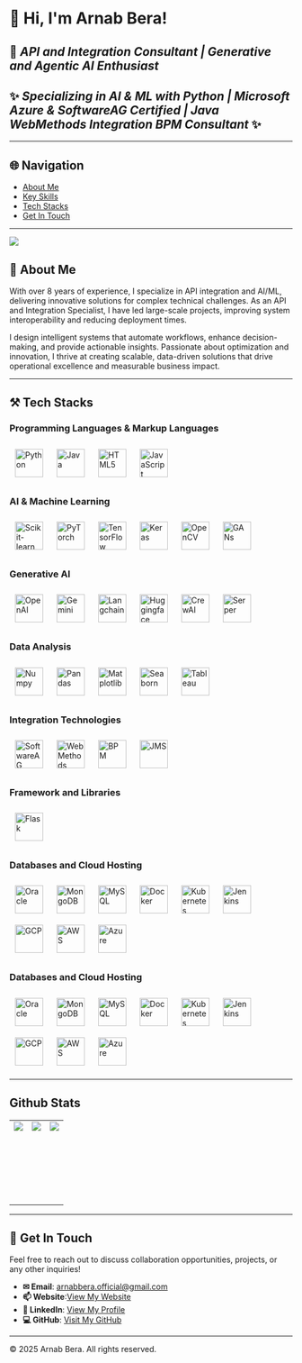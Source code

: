 # 👋 **Hi, I'm Arnab Bera!**
## 🎯 ***API and Integration Consultant | Generative and Agentic AI Enthusiast***
## ✨ ***Specializing in AI & ML with Python | Microsoft Azure & SoftwareAG Certified | Java WebMethods Integration BPM Consultant*** ✨

---

## 🌐 Navigation
- [About Me](#about-me)
- [Key Skills](#key-skills)
- [Tech Stacks](#tech-stacks)
- [Get In Touch](#get-in-touch)

---
![](https://komarev.com/ghpvc/?username=arnabberawork&color=red)

## 🚀 About Me

With over 8 years of experience, I specialize in API integration and AI/ML, delivering innovative solutions for complex technical challenges. As an API and Integration Specialist, I have led large-scale projects, improving system interoperability and reducing deployment times.

I design intelligent systems that automate workflows, enhance decision-making, and provide actionable insights. Passionate about optimization and innovation, I thrive at creating scalable, data-driven solutions that drive operational excellence and measurable business impact.

---


## ⚒️ Tech Stacks

### Programming Languages & Markup Languages
<div align="left">
<a href="https://www.python.org/" target="_blank"><img style="margin: 10px" src="https://profilinator.rishav.dev/skills-assets/python-original.svg" alt="Python" height="50" /></a>
<a href="https://www.java.com/" target="_blank"><img style="margin: 10px" src="https://profilinator.rishav.dev/skills-assets/java-original-wordmark.svg" alt="Java" height="50" /></a>
<a href="https://en.wikipedia.org/wiki/HTML5" target="_blank"><img style="margin: 10px" src="https://profilinator.rishav.dev/skills-assets/html5-original-wordmark.svg" alt="HTML5" height="50" /></a>
<a href="https://www.javascript.com/" target="_blank"><img style="margin: 10px" src="https://profilinator.rishav.dev/skills-assets/javascript-original.svg" alt="JavaScript" height="50" /></a>
</div>


### AI & Machine Learning
<div align="left">
<a href="https://scikit-learn.org/" target="_blank"><img style="margin: 10px" src="https://profilinator.rishav.dev/skills-assets/scikit-learn-logo.svg" alt="Scikit-learn" height="50" /></a>
<a href="https://pytorch.org/" target="_blank"><img style="margin: 10px" src="https://profilinator.rishav.dev/skills-assets/pytorch-icon.svg" alt="PyTorch" height="50" /></a>
<a href="https://www.tensorflow.org/" target="_blank"><img style="margin: 10px" src="https://profilinator.rishav.dev/skills-assets/tensorflow-icon.svg" alt="TensorFlow" height="50" /></a>
<a href="https://keras.io/" target="_blank"><img style="margin: 10px" src="https://profilinator.rishav.dev/skills-assets/keras.png" alt="Keras" height="50" /></a>
<a href="https://opencv.org/" target="_blank"><img style="margin: 10px" src="https://profilinator.rishav.dev/skills-assets/opencv-icon.svg" alt="OpenCV" height="50" /></a>
<a href="https://en.wikipedia.org/wiki/Generative_adversarial_network" target="_blank"><img style="margin: 10px" src="https://upload.wikimedia.org/wikipedia/commons/thumb/2/29/Generative_adversarial_network_diagram.svg/1200px-Generative_adversarial_network_diagram.svg.png" alt="GANs" height="50" /></a>
</div>

### Generative AI
<div align="left">
<a href="https://openai.com/" target="_blank"><img style="margin: 10px" src="https://upload.wikimedia.org/wikipedia/commons/4/4d/OpenAI_Logo.svg" alt="OpenAI" height="50" /></a>
<a href="https://deepmind.com/research/publications/gemini" target="_blank"><img style="margin: 10px" src="https://deepmind.com/images/deepmind_logo_dark.svg" alt="Gemini" height="50" /></a>
<a href="https://python.langchain.com/en/latest/" target="_blank"><img style="margin: 10px" src="https://python.langchain.com/en/latest/_static/langchain-logo.svg" alt="Langchain" height="50" /></a>
<a href="https://huggingface.co/" target="_blank"><img style="margin: 10px" src="https://huggingface.co/front/assets/huggingface_logo-noborder.svg" alt="Huggingface" height="50" /></a>
<a href="https://crewai.com/" target="_blank"><img style="margin: 10px" src="https://crewai.com/images/crewai-logo.svg" alt="CrewAI" height="50" /></a>
<a href="https://serper.dev/" target="_blank"><img style="margin: 10px" src="https://serper.dev/images/serper-logo.svg" alt="Serper" height="50" /></a>
</div>

### Data Analysis
<div align="left">
<a href="https://numpy.org/" target="_blank"><img style="margin: 10px" src="https://numpy.org/images/logo.svg" alt="Numpy" height="50" /></a>
<a href="https://pandas.pydata.org/" target="_blank"><img style="margin: 10px" src="https://pandas.pydata.org/static/img/pandas.svg" alt="Pandas" height="50" /></a>
<a href="https://matplotlib.org/" target="_blank"><img style="margin: 10px" src="https://matplotlib.org/_static/images/logo2.svg" alt="Matplotlib" height="50" /></a>
<a href="https://seaborn.pydata.org/" target="_blank"><img style="margin: 10px" src="https://seaborn.pydata.org/_static/logo-wide-lightbg.svg" alt="Seaborn" height="50" /></a>
<a href="https://www.tableau.com/" target="_blank"><img style="margin: 10px" src="https://www.tableau.com/sites/default/files/pages/tableau_logo_stacked_rgb_principal_standard.svg" alt="Tableau" height="50" /></a>
</div>

### Integration Technologies
<div align="left">
<a href="https://www.softwareag.com/" target="_blank"><img style="margin: 10px" src="https://www.softwareag.com/etc/clientlibs/foundation/clientlibs/resources/images/logo.svg" alt="SoftwareAG" height="50" /></a>
<a href="https://www.softwareag.com/us/products/webmethods.html" target="_blank"><img style="margin: 10px" src="https://www.softwareag.com/etc/clientlibs/foundation/clientlibs/resources/images/webmethods-logo.svg" alt="WebMethods" height="50" /></a>
<a href="https://www.camunda.com/bpmn/" target="_blank"><img style="margin: 10px" src="https://camunda.com/wp-content/uploads/2020/07/bpmn-logo.svg" alt="BPM" height="50" /></a>
<a href="https://www.ibm.com/topics/jms" target="_blank"><img style="margin: 10px" src="https://www.ibm.com/brand/experience-guides/design/bx--brand-expression/bx--logos-and-icons/bx--ibm-logo.svg" alt="JMS" height="50" /></a>
</div>

### Framework and Libraries
<div align="left">
<a href="https://flask.palletsprojects.com/" target="_blank"><img style="margin: 10px" src="https://flask.palletsprojects.com/en/2.0.x/_images/flask-logo.svg" alt="Flask" height="50" /></a>
</div>

### Databases and Cloud Hosting
<div align="left">
<a href="https://www.oracle.com/database/" target="_blank"><img style="margin: 10px" src="https://www.oracle.com/a/ocom/img/oracle-logo.svg" alt="Oracle" height="50" /></a>
<a href="https://www.mongodb.com/" target="_blank"><img style="margin: 10px" src="https://webimages.mongodb.com/_com_assets/cms/kuyjf3vea2hg34taa-horizontal_default_slate_blue.svg?auto=format%252Ccompress" alt="MongoDB" height="50" /></a>
<a href="https://www.mysql.com/" target="_blank"><img style="margin: 10px" src="https://www.mysql.com/common/logos/logo-mysql-170x115.png" alt="MySQL" height="50" /></a>
<a href="https://www.docker.com/" target="_blank"><img style="margin: 10px" src="https://www.docker.com/wp-content/uploads/2022/03/vertical-logo-monochromatic.png" alt="Docker" height="50" /></a>
<a href="https://kubernetes.io/" target="_blank"><img style="margin: 10px" src="https://kubernetes.io/images/favicon.svg" alt="Kubernetes" height="50" /></a>
<a href="https://www.jenkins.io/" target="_blank"><img style="margin: 10px" src="https://www.jenkins.io/images/logos/jenkins/jenkins.svg" alt="Jenkins" height="50" /></a>
<a href="https://cloud.google.com/" target="_blank"><img style="margin: 10px" src="https://cloud.google.com/images/social-icon-google-cloud-1200-630.png" alt="GCP" height="50" /></a>
<a href="https://aws.amazon.com/" target="_blank"><img style="margin: 10px" src="https://a0.awsstatic.com/libra-css/images/logos/aws_logo_smile_1200x630.png" alt="AWS" height="50" /></a>
<a href="https://azure.microsoft.com/en-in/" target="_blank"><img style="margin: 10px" src="https://azurecomcdn.azureedge.net/cvt-1d96462c8c3f1b5e3c9b992ceb1793d5a45a9b0ff5e46b7790d8fb02bf0f9871/images/page/frontpage/index/hero/azure-logo.svg" alt="Azure" height="50" /></a>
</div>

</td><td valign="top" width="33%">


### Databases and Cloud Hosting  
<div align="left">  
<a href="https://www.oracle.com/database/" target="_blank"><img style="margin: 10px" src="https://profilinator.rishav.dev/skills-assets/oracle-original.svg" alt="Oracle" height="50" /></a> 
<a href="https://www.mongodb.com/" target="_blank"><img style="margin: 10px" src="https://profilinator.rishav.dev/skills-assets/mongodb-original-wordmark.svg" alt="MongoDB" height="50" /></a>  
<a href="https://www.mysql.com/" target="_blank"><img style="margin: 10px" src="https://profilinator.rishav.dev/skills-assets/mysql-original-wordmark.svg" alt="MySQL" height="50" /></a>
<a href="https://www.docker.com/" target="_blank"><img style="margin: 10px" src="https://profilinator.rishav.dev/skills-assets/docker-original-wordmark.svg" alt="Docker" height="50" /></a> <a href="https://kubernetes.io/" target="_blank"><img style="margin: 10px" src="https://profilinator.rishav.dev/skills-assets/kubernetes-icon.svg" alt="Kubernetes" height="50" /></a> <a href="https://www.jenkins.io/" target="_blank"><img style="margin: 10px" src="https://profilinator.rishav.dev/skills-assets/jenkins-icon.svg" alt="Jenkins" height="50" /></a>
<a href="https://cloud.google.com/" target="_blank"><img style="margin: 10px" src="https://profilinator.rishav.dev/skills-assets/google_cloud-icon.svg" alt="GCP" height="50" /></a>  
<a href="https://aws.amazon.com/" target="_blank"><img style="margin: 10px" src="https://profilinator.rishav.dev/skills-assets/amazonwebservices-original-wordmark.svg" alt="AWS" height="50" /></a>  
<a href="https://azure.microsoft.com/en-in/" target="_blank"><img style="margin: 10px" src="https://profilinator.rishav.dev/skills-assets/microsoft_azure-icon.svg" alt="Azure" height="50" /></a>  
</div>

</td><td valign="top" width="33%">


<!--
![C](https://img.shields.io/badge/c-%2300599C.svg?style=for-the-badge&logo=c&logoColor=white)
![C++](https://img.shields.io/badge/c++-%2300599C.svg?style=for-the-badge&logo=c%2B%2B&logoColor=white)
![C#](https://img.shields.io/badge/c%23-%23239120.svg?style=for-the-badge&logo=c-sharp&logoColor=white)
![Dart](https://img.shields.io/badge/dart-%230175C2.svg?style=for-the-badge&logo=dart&logoColor=white)
![HTML5](https://img.shields.io/badge/html5-%23E34F26.svg?style=for-the-badge&logo=html5&logoColor=white)
![Java](https://img.shields.io/badge/java-%23ED8B00.svg?style=for-the-badge&logo=java&logoColor=white)
![JavaScript](https://img.shields.io/badge/javascript-%23323330.svg?style=for-the-badge&logo=javascript&logoColor=%23F7DF1E)
![Python](https://img.shields.io/badge/python-3670A0?style=for-the-badge&logo=python&logoColor=ffdd54)
![TypeScript](https://img.shields.io/badge/typescript-%23007ACC.svg?style=for-the-badge&logo=typescript&logoColor=white)
![CSS3](https://img.shields.io/badge/css3-%231572B6.svg?style=for-the-badge&logo=css3&logoColor=white)

### Frameworks & Libraries
![Flutter](https://img.shields.io/badge/Flutter-%2302569B.svg?style=for-the-badge&logo=Flutter&logoColor=white)
![Bootstrap](https://img.shields.io/badge/bootstrap-%23563D7C.svg?style=for-the-badge&logo=bootstrap&logoColor=white)
![Express.js](https://img.shields.io/badge/express.js-%23404d59.svg?style=for-the-badge&logo=express&logoColor=%2361DAFB)
![Django](https://img.shields.io/badge/django-%23092E20.svg?style=for-the-badge&logo=django&logoColor=white)
![jQuery](https://img.shields.io/badge/jquery-%230769AD.svg?style=for-the-badge&logo=jquery&logoColor=white)
![NPM](https://img.shields.io/badge/NPM-%23000000.svg?style=for-the-badge&logo=npm&logoColor=white)
![NodeJS](https://img.shields.io/badge/node.js-6DA55F?style=for-the-badge&logo=node.js&logoColor=white)
![WordPress](https://img.shields.io/badge/WordPress-%23117AC9.svg?style=for-the-badge&logo=WordPress&logoColor=white)

### Databases & Cloud Hosting

![Heroku](https://img.shields.io/badge/heroku-%23430098.svg?style=for-the-badge&logo=heroku&logoColor=white)
![Firebase](https://img.shields.io/badge/firebase-%23039BE5.svg?style=for-the-badge&logo=firebase)
![Google Cloud](https://img.shields.io/badge/GoogleCloud-%234285F4.svg?style=for-the-badge&logo=google-cloud&logoColor=white)
![Render](https://img.shields.io/badge/Render-%46E3B7.svg?style=for-the-badge&logo=render&logoColor=white)
![MongoDB](https://img.shields.io/badge/MongoDB-%234ea94b.svg?style=for-the-badge&logo=mongodb&logoColor=white)
![MySQL](https://img.shields.io/badge/mysql-%2300f.svg?style=for-the-badge&logo=mysql&logoColor=white)
![SQLite](https://img.shields.io/badge/sqlite-%2307405e.svg?style=for-the-badge&logo=sqlite&logoColor=white)

### Softwares & tools
![Adobe](https://img.shields.io/badge/adobe-%23FF0000.svg?style=for-the-badge&logo=adobe&logoColor=white)
![Figma](https://img.shields.io/badge/figma-%23F24E1E.svg?style=for-the-badge&logo=figma&logoColor=white)
![Git](https://img.shields.io/badge/git-%23F05033.svg?style=for-the-badge&logo=git&logoColor=white)
![Android Studio](https://img.shields.io/badge/Android%20Studio-3DDC84.svg?style=for-the-badge&logo=android-studio&logoColor=white)
![Android](https://img.shields.io/badge/Android-3DDC84?style=for-the-badge&logo=android&logoColor=white)
![IntelliJ IDEA](https://img.shields.io/badge/IntelliJIDEA-000000.svg?style=for-the-badge&logo=intellij-idea&logoColor=white)
![Jupyter Notebook](https://img.shields.io/badge/jupyter-%23FA0F00.svg?style=for-the-badge&logo=jupyter&logoColor=white)
![Notepad++](https://img.shields.io/badge/Notepad++-90E59A.svg?style=for-the-badge&logo=notepad%2b%2b&logoColor=black)
![PyCharm](https://img.shields.io/badge/pycharm-143?style=for-the-badge&logo=pycharm&logoColor=black&color=black&labelColor=green)
![Sublime Text](https://img.shields.io/badge/sublime_text-%23575757.svg?style=for-the-badge&logo=sublime-text&logoColor=important)
![Visual Studio Code](https://img.shields.io/badge/Visual%20Studio%20Code-0078d7.svg?style=for-the-badge&logo=visual-studio-code&logoColor=white)
![Visual Studio](https://img.shields.io/badge/Visual%20Studio-5C2D91.svg?style=for-the-badge&logo=visual-studio&logoColor=white)
![Brave](https://img.shields.io/badge/Brave-FB542B?style=for-the-badge&logo=Brave&logoColor=white)
![Edge](https://img.shields.io/badge/Edge-0078D7?style=for-the-badge&logo=Microsoft-edge&logoColor=white)
![Google Chrome](https://img.shields.io/badge/Google%20Chrome-4285F4?style=for-the-badge&logo=GoogleChrome&logoColor=white)
![Postman](https://img.shields.io/badge/Postman-FF6C37?style=for-the-badge&logo=postman&logoColor=white)
-->
---

## Github Stats 

<table><tr><td valign="top" height="50%">
  
<div align="left"><img src="https://github-readme-stats.vercel.app/api?username=arnabberawork&show_icons=true&count_private=true&hide_border=true" align="center" /></div>  

</td><td valign="top" height="150px">
<div align="left"><img src="https://streak-stats.demolab.com/?user=arnabberawork" align="center" /></div> 
  
</td><td valign="top" height="150px">
<div align="left"><img src="https://github-readme-stats.vercel.app/api/top-langs/?username=arnabberawork&hide_border=true&layout=compact" align="center" /></div> 

</td></tr></table>  

---

## 📢 Get In Touch

Feel free to reach out to discuss collaboration opportunities, projects, or any other inquiries!

- **✉ Email**: [arnabbera.official@gmail.com](mailto:arnabbera.official@gmail.com)  
- **📫 Website**:[View My Website](https://arnabberawork.github.io/portfolio/)
- **👤 LinkedIn**: [View My Profile](https://www.linkedin.com/in/arnabberawork)  
- **💻 GitHub**: [Visit My GitHub](https://github.com/arnabberawork)

---

&copy; 2025 Arnab Bera. All rights reserved.

